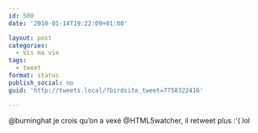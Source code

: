 ```yaml
---
id: 500
date: '2010-01-14T19:22:09+01:00'

layout: post
categories:
  - Vis ma vie
tags:
  - tweet
format: status
publish_social: no
guid: 'http://tweets.local/?birdsite_tweet=7758322416'

---
```


@burninghat je crois qu’on a vexé @HTML5watcher, il retweet plus :'( lol